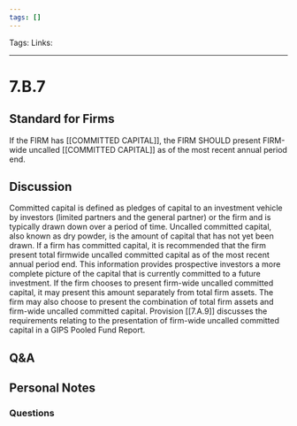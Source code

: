 ```yaml
---
tags: []
---
```

Tags:
Links: 
___
# 7.B.7
## Standard for Firms
If the FIRM has [[COMMITTED CAPITAL]], the FIRM SHOULD present FIRM-wide uncalled [[COMMITTED CAPITAL]] as of the most recent annual period end.
## Discussion
Committed capital is defined as pledges of capital to an investment vehicle by investors (limited partners and the general partner) or the firm and is typically drawn down over a period of time. Uncalled committed capital, also known as dry powder, is the amount of capital that has not yet been drawn. If a firm has committed capital, it is recommended that the firm present total firmwide uncalled committed capital as of the most recent annual period end. This information provides prospective investors a more complete picture of the capital that is currently committed to a future investment. If the firm chooses to present firm-wide uncalled committed capital, it may present this amount separately from total firm assets. The firm may also choose to present the combination of total firm assets and firm-wide uncalled committed capital. Provision [[7.A.9]] discusses the requirements relating to the presentation of firm-wide uncalled committed capital in a GIPS Pooled Fund Report.
## Q&A

## Personal Notes

### Questions